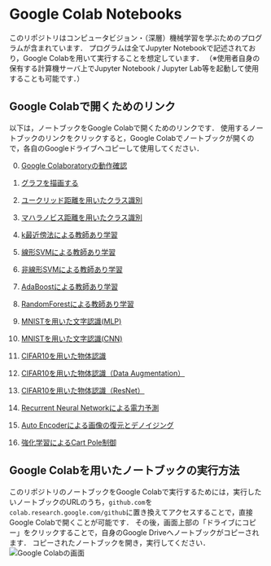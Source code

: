 # Google Colab Notebooks

このリポジトリはコンピュータビジョン・（深層）機械学習を学ぶためのプログラムが含まれています．
プログラムは全てJupyter Notebookで記述されており，Google Colabを用いて実行することを想定しています．
（※使用者自身の保有する計算機サーバ上でJupyter Notebook / Jupyter Lab等を起動して使用することも可能です．）


## Google Colabで開くためのリンク

以下は，ノートブックをGoogle Colabで開くためのリンクです．
使用するノートブックのリンクをクリックすると，Google Colabでノートブックが開くので，各自のGoogleドライブへコピーして使用してください．

00. [Google Colaboratoryの動作確認](https://colab.research.google.com/github/machine-perception-robotics-group/GoogleColabNotebooks/blob/master/notebooks/00_operation_check.ipynb)

01. [グラフを描画する](https://colab.research.google.com/github/machine-perception-robotics-group/GoogleColabNotebooks/blob/master/notebooks/01_draw_graph.ipynb)

02. [ユークリッド距離を用いたクラス識別](https://colab.research.google.com/github/machine-perception-robotics-group/GoogleColabNotebooks/blob/master/notebooks/02_clf_euc_dist.ipynb)

03. [マハラノビス距離を用いたクラス識別](https://colab.research.google.com/github/machine-perception-robotics-group/GoogleColabNotebooks/blob/master/notebooks/03_clf_mahal_dist.ipynb)

04. [k最近傍法による教師あり学習](https://colab.research.google.com/github/machine-perception-robotics-group/GoogleColabNotebooks/blob/master/notebooks/04_kNN.ipynb)

05. [線形SVMによる教師あり学習](https://colab.research.google.com/github/machine-perception-robotics-group/GoogleColabNotebooks/blob/master/notebooks/05_linear_svm.ipynb)

06. [非線形SVMによる教師あり学習](https://colab.research.google.com/github/machine-perception-robotics-group/GoogleColabNotebooks/blob/master/notebooks/06_nonliear_svm.ipynb)

07. [AdaBoostによる教師あり学習](https://colab.research.google.com/github/machine-perception-robotics-group/GoogleColabNotebooks/blob/master/notebooks/07_adaboost.ipynb)

08. [RandomForestによる教師あり学習](https://colab.research.google.com/github/machine-perception-robotics-group/GoogleColabNotebooks/blob/master/notebooks/08_random_forest.ipynb)

09. [MNISTを用いた文字認識(MLP)](https://colab.research.google.com/github/machine-perception-robotics-group/GoogleColabNotebooks/blob/master/notebooks/09_MNIST_MLP.ipynb)

10. [MNISTを用いた文字認識(CNN)](https://colab.research.google.com/github/machine-perception-robotics-group/GoogleColabNotebooks/blob/master/notebooks/10_MNIST_CNN.ipynb)

11. [CIFAR10を用いた物体認識](https://colab.research.google.com/github/machine-perception-robotics-group/GoogleColabNotebooks/blob/master/notebooks/11_CIFAR_CNN.ipynb)

12. [CIFAR10を用いた物体認識（Data Augmentation）](https://colab.research.google.com/github/machine-perception-robotics-group/GoogleColabNotebooks/blob/master/notebooks/12_augmentation.ipynb)

13. [CIFAR10を用いた物体認識（ResNet）](https://colab.research.google.com/github/machine-perception-robotics-group/GoogleColabNotebooks/blob/master/notebooks/13_cifar_resnet.ipynb)

14. [Recurrent Neural Networkによる電力予測](https://colab.research.google.com/github/machine-perception-robotics-group/GoogleColabNotebooks/blob/master/notebooks/14_power_pred_rnn.ipynb)

15. [Auto Encoderによる画像の復元とデノイジング](https://colab.research.google.com/github/machine-perception-robotics-group/GoogleColabNotebooks/blob/master/notebooks/15_autoencoder.ipynb)

16. [強化学習によるCart Pole制御](https://colab.research.google.com/github/machine-perception-robotics-group/GoogleColabNotebooks/blob/master/notebooks/16_cartpole_dqn.ipynb)


## Google Colabを用いたノートブックの実行方法

このリポジトリのノートブックをGoogle Colabで実行するためには，実行したいノートブックのURLのうち，`github.com`を`colab.research.google.com/github`に置き換えてアクセスすることで，直接Google Colabで開くことが可能です．
その後，画面上部の「ドライブにコピー」をクリックすることで，自身のGoogle Driveへノートブックがコピーされます．
コピーされたノートブックを開き，実行してください．
![Google Colabの画面](./image/google_colab1.png)

